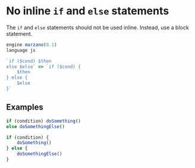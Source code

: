 # No inline `if` and `else` statements

The `if` and `else` statements should not be used inline. Instead, use a block statement.

```javascript
engine marzano(0.1)
language js

`if ($cond) $then
else $else` => `if ($cond) {
    $then
} else {
    $else
}`
```

## Examples

```javascript
if (condition) doSomething()
else doSomethingElse()
```

```javascript
if (condition) {
    doSomething()
} else {
    doSomethingElse()
}
```